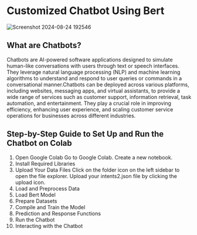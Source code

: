 # Customized Chatbot Using Bert
![Screenshot 2024-08-24 192546](https://github.com/user-attachments/assets/864bc707-bb99-4fb7-9403-6ae1b1289c22)


## What are Chatbots?
Chatbots are AI-powered software applications designed to simulate human-like conversations with users through text or speech interfaces. They leverage natural language processing (NLP) and machine learning algorithms to understand and respond to user queries or commands in a conversational manner.Chatbots can be deployed across various platforms, including websites, messaging apps, and virtual assistants, to provide a wide range of services such as customer support, information retrieval, task automation, and entertainment. They play a crucial role in improving efficiency, enhancing user experience, and scaling customer service operations for businesses across different industries.

## Step-by-Step Guide to Set Up and Run the Chatbot on Colab
1. Open Google Colab
    Go to Google Colab.
    Create a new notebook.
2. Install Required Libraries
3. Upload Your Data Files
    Click on the folder icon on the left sidebar to open the file explorer.
    Upload your intents2.json file by clicking the upload icon.
4. Load and Preprocess Data
5. Load Bert Model
6. Prepare Datasets
7. Compile and Train the Model
8. Prediction and Response Functions
9. Run the Chatbot
10. Interacting with the Chatbot
